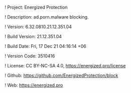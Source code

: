! Project: Energized Protection

! Description: ad.porn.malware blocking.

! Version: 6.32.0810.21.12.351.04

! Build Version: 21.12.351.04

! Build Date: Fri, 17 Dec 21 04:16:14 +06

! Version Code: 3510416

! License: CC BY-NC-SA 4.0, https://energized.pro/license

! Github: https://github.com/EnergizedProtection/block

! Web: https://energized.pro
